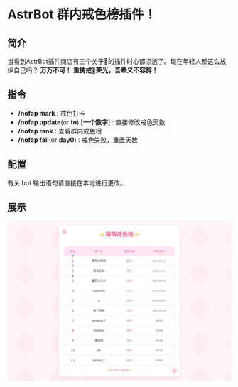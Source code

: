 # AstrBot 群内戒色榜插件！

## 简介
当看到AstrBot插件商店有三个关于🦌的插件时心都凉透了。现在年轻人都这么放纵自己吗？
**万万不可！**
**重铸戒🦌荣光，吾辈义不容辞！**


## 指令

- **/nofap mark** : 戒色打卡
- **/nofap update**(or **to**) [**一个数字**] : 直接修改戒色天数
- **/nofap rank** : 查看群内戒色榜
- **/nofap fail**(or **day0**) : 戒色失败，重置天数


## 配置
有关 bot 输出语句请直接在本地进行更改。


## 展示

![展示](.github/show_rank.jpg)